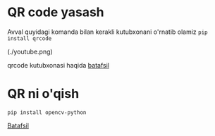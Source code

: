 # QR code yasash

Avval quyidagi komanda bilan kerakli kutubxonani o'rnatib olamiz
`pip install qrcode`

(./youtube.png)

qrcode kutubxonasi haqida [batafsil](https://pypi.org/project/qrcode/)

# QR ni o'qish

`pip install opencv-python`

[Batafsil](https://pypi.org/project/opencv-python/)

